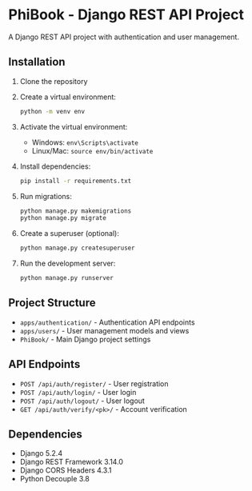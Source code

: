 # PhiBook - Django REST API Project

A Django REST API project with authentication and user management.

## Installation

1. Clone the repository
2. Create a virtual environment:
   ```bash
   python -m venv env
   ```

3. Activate the virtual environment:
   - Windows: `env\Scripts\activate`
   - Linux/Mac: `source env/bin/activate`

4. Install dependencies:
   ```bash
   pip install -r requirements.txt
   ```

5. Run migrations:
   ```bash
   python manage.py makemigrations
   python manage.py migrate
   ```

6. Create a superuser (optional):
   ```bash
   python manage.py createsuperuser
   ```

7. Run the development server:
   ```bash
   python manage.py runserver
   ```

## Project Structure

- `apps/authentication/` - Authentication API endpoints
- `apps/users/` - User management models and views
- `PhiBook/` - Main Django project settings

## API Endpoints

- `POST /api/auth/register/` - User registration
- `POST /api/auth/login/` - User login
- `POST /api/auth/logout/` - User logout
- `GET /api/auth/verify/<pk>/` - Account verification

## Dependencies

- Django 5.2.4
- Django REST Framework 3.14.0
- Django CORS Headers 4.3.1
- Python Decouple 3.8 